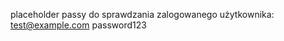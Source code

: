 placeholder passy do sprawdzania zalogowanego użytkownika: test@example.com
                                                           password123
